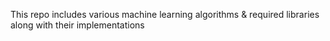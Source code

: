 This repo includes various machine learning algorithms & required libraries along with their implementations